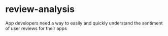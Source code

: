 # review-analysis
App developers need a way to easily and quickly understand the sentiment of user reviews for their apps

